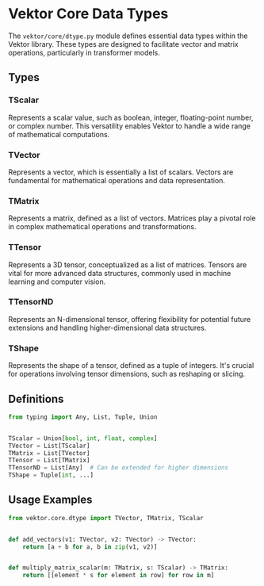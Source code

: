 # Vektor Core Data Types

The `vektor/core/dtype.py` module defines essential data types within the Vektor library. These types are designed to facilitate vector and matrix operations, particularly in transformer models.

## Types

### TScalar 
Represents a scalar value, such as boolean, integer, floating-point number, or complex number. This versatility enables Vektor to handle a wide range of mathematical computations.

### TVector
Represents a vector, which is essentially a list of scalars. Vectors are fundamental for mathematical operations and data representation.

### TMatrix
Represents a matrix, defined as a list of vectors. Matrices play a pivotal role in complex mathematical operations and transformations.

### TTensor
Represents a 3D tensor, conceptualized as a list of matrices. Tensors are vital for more advanced data structures, commonly used in machine learning and computer vision.

### TTensorND
Represents an N-dimensional tensor, offering flexibility for potential future extensions and handling higher-dimensional data structures.

### TShape
Represents the shape of a tensor, defined as a tuple of integers. It's crucial for operations involving tensor dimensions, such as reshaping or slicing.

## Definitions

```python
from typing import Any, List, Tuple, Union


TScalar = Union[bool, int, float, complex]
TVector = List[TScalar]
TMatrix = List[TVector]
TTensor = List[TMatrix]
TTensorND = List[Any]  # Can be extended for higher dimensions
TShape = Tuple[int, ...]
```

## Usage Examples

```python
from vektor.core.dtype import TVector, TMatrix, TScalar


def add_vectors(v1: TVector, v2: TVector) -> TVector:
    return [a + b for a, b in zip(v1, v2)]


def multiply_matrix_scalar(m: TMatrix, s: TScalar) -> TMatrix:
    return [[element * s for element in row] for row in m]
```
